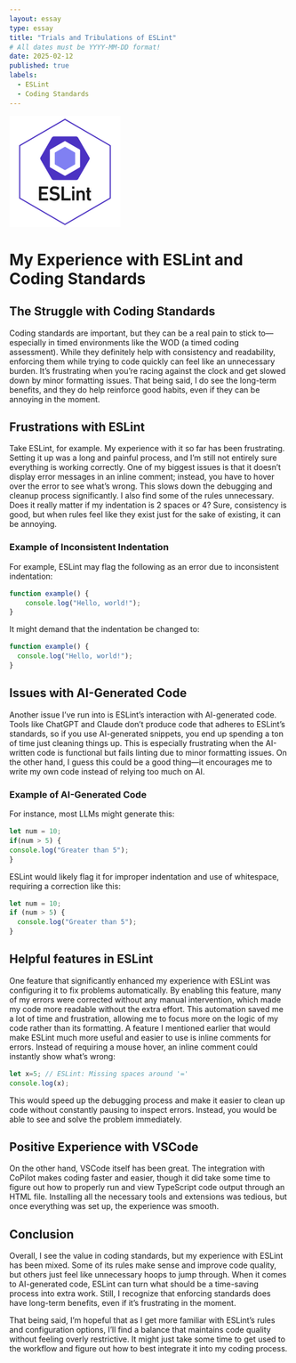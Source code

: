 ```yaml
---
layout: essay
type: essay
title: "Trials and Tribulations of ESLint"
# All dates must be YYYY-MM-DD format!
date: 2025-02-12
published: true
labels:
  - ESLint
  - Coding Standards
---
```


<img width="200px" class="rounded float-start pe-4" src="../img/ESLint2.png">

# My Experience with ESLint and Coding Standards

## The Struggle with Coding Standards
Coding standards are important, but they can be a real pain to stick to—especially in timed environments like the WOD (a timed coding assessment). While they definitely help with consistency and readability, enforcing them while trying to code quickly can feel like an unnecessary burden. It’s frustrating when you’re racing against the clock and get slowed down by minor formatting issues. That being said, I do see the long-term benefits, and they do help reinforce good habits, even if they can be annoying in the moment.

## Frustrations with ESLint
Take ESLint, for example. My experience with it so far has been frustrating. Setting it up was a long and painful process, and I’m still not entirely sure everything is working correctly. One of my biggest issues is that it doesn’t display error messages in an inline comment; instead, you have to hover over the error to see what’s wrong. This slows down the debugging and cleanup process significantly. I also find some of the rules unnecessary. Does it really matter if my indentation is 2 spaces or 4? Sure, consistency is good, but when rules feel like they exist just for the sake of existing, it can be annoying.

### Example of Inconsistent Indentation
For example, ESLint may flag the following as an error due to inconsistent indentation:

```js
function example() {
    console.log("Hello, world!");
}
```

It might demand that the indentation be changed to:

```js
function example() {
  console.log("Hello, world!");
}
```

## Issues with AI-Generated Code
Another issue I’ve run into is ESLint’s interaction with AI-generated code. Tools like ChatGPT and Claude don’t produce code that adheres to ESLint’s standards, so if you use AI-generated snippets, you end up spending a ton of time just cleaning things up. This is especially frustrating when the AI-written code is functional but fails linting due to minor formatting issues. On the other hand, I guess this could be a good thing—it encourages me to write my own code instead of relying too much on AI.

### Example of AI-Generated Code
For instance, most LLMs might generate this:

```js
let num = 10;
if(num > 5) {
console.log("Greater than 5");
}
```

ESLint would likely flag it for improper indentation and use of whitespace, requiring a correction like this:

```js
let num = 10;
if (num > 5) {
  console.log("Greater than 5");
}
```

## Helpful features in ESLint
One feature that significantly enhanced my experience with ESLint was configuring it to fix problems automatically. By enabling this feature, many of my errors were corrected without any manual intervention, which made my code more readable without the extra effort. This automation saved me a lot of time and frustration, allowing me to focus more on the logic of my code rather than its formatting.
A feature I mentioned earlier that would make ESLint much more useful and easier to use is inline comments for errors. Instead of requiring a mouse hover, an inline comment could instantly show what’s wrong:

```js
let x=5; // ESLint: Missing spaces around '='
console.log(x);
```

This would speed up the debugging process and make it easier to clean up code without constantly pausing to inspect errors. Instead, you would be able to see and solve the problem immediately.

## Positive Experience with VSCode
On the other hand, VSCode itself has been great. The integration with CoPilot makes coding faster and easier, though it did take some time to figure out how to properly run and view TypeScript code output through an HTML file. Installing all the necessary tools and extensions was tedious, but once everything was set up, the experience was smooth. 

## Conclusion
Overall, I see the value in coding standards, but my experience with ESLint has been mixed. Some of its rules make sense and improve code quality, but others just feel like unnecessary hoops to jump through. When it comes to AI-generated code, ESLint can turn what should be a time-saving process into extra work. Still, I recognize that enforcing standards does have long-term benefits, even if it’s frustrating in the moment.

That being said, I’m hopeful that as I get more familiar with ESLint’s rules and configuration options, I’ll find a balance that maintains code quality without feeling overly restrictive. It might just take some time to get used to the workflow and figure out how to best integrate it into my coding process.

